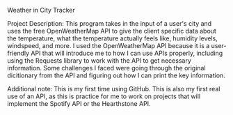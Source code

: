 Weather in City Tracker

Project Description: This program takes in the input of a user's city and uses the free OpenWeatherMap API to give the client specific data about the temperature, what the temperature actually feels like, humidity levels, windspeed, and more. 
I used the OpenWeatherMap API because it is a user-friendly API that will introduce me to how I can use APIs properly, including using the Requests library to work with the API to get necessary information. 
Some challenges I faced were going through the original dicitionary from the API and figuring out how I can print the key information. 


Additional note: This is my first time using GitHub. This is also my first real use of an API, as this is practice for me to work on projects that will implement the Spotify API or the Hearthstone API.
